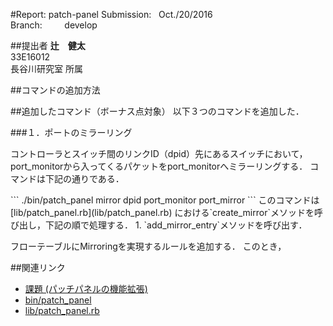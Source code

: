 #Report: patch-panel
Submission: &nbsp; Oct./20/2016<br>
Branch: &nbsp;&nbsp;&nbsp;&nbsp;&nbsp;&nbsp;&nbsp; develop<br>






##提出者
<B>辻　健太</B><br>
33E16012<br>
長谷川研究室 所属<br>



##コマンドの追加方法



##追加したコマンド（ボーナス点対象）
以下３つのコマンドを追加した．

###１．ポートのミラーリング
<p>コントローラとスイッチ間のリンクID（dpid）先にあるスイッチにおいて，port_monitorから入ってくるパケットをport_monitorへミラーリングする．
コマンドは下記の通りである．</p>
```
./bin/patch_panel mirror dpid port_monitor port_mirror
```
このコマンドは
[lib/patch_panel.rb](lib/patch_panel.rb)
における`create_mirror`メソッドを呼び出し，下記の順で処理する．
1. `add_mirror_entry`メソッドを呼び出す．
<p>フローテーブルにMirroringを実現するルールを追加する．
このとき，</p>



##関連リンク
* [課題 (パッチパネルの機能拡張)](https://github.com/handai-trema/deck/blob/develop/week3/assignment_patch_panel.md)
* [bin/patch_panel](bin/patch_panel)
* [lib/patch_panel.rb](lib/patch_panel.rb)
